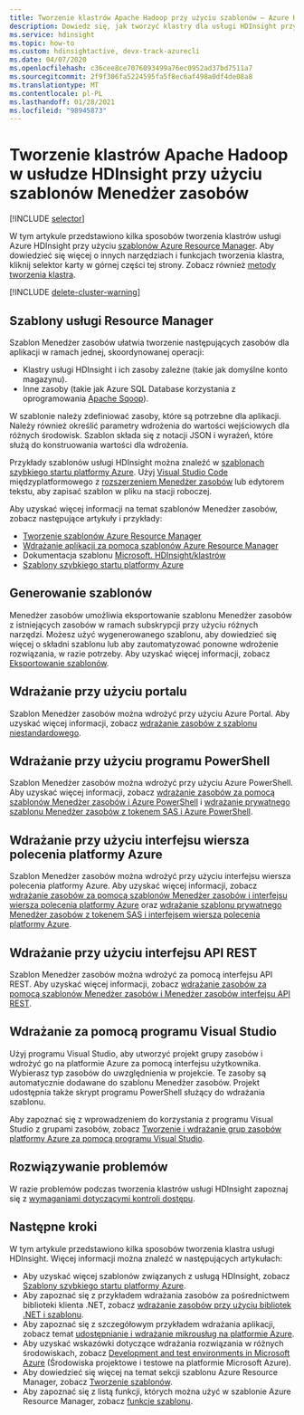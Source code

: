 ```yaml
---
title: Tworzenie klastrów Apache Hadoop przy użyciu szablonów — Azure HDInsight
description: Dowiedz się, jak tworzyć klastry dla usługi HDInsight przy użyciu szablonów Menedżer zasobów
ms.service: hdinsight
ms.topic: how-to
ms.custom: hdinsightactive, devx-track-azurecli
ms.date: 04/07/2020
ms.openlocfilehash: c36cee8ce7076093499a76ec0952ad37bd7511a7
ms.sourcegitcommit: 2f9f306fa5224595fa5f8ec6af498a0df4de08a8
ms.translationtype: MT
ms.contentlocale: pl-PL
ms.lasthandoff: 01/28/2021
ms.locfileid: "98945873"
---
```

# <a name="create-apache-hadoop-clusters-in-hdinsight-by-using-resource-manager-templates"></a>Tworzenie klastrów Apache Hadoop w usłudze HDInsight przy użyciu szablonów Menedżer zasobów

[!INCLUDE [selector](../../includes/hdinsight-create-linux-cluster-selector.md)]

W tym artykule przedstawiono kilka sposobów tworzenia klastrów usługi Azure HDInsight przy użyciu [szablonów Azure Resource Manager](../azure-resource-manager/templates/deploy-powershell.md). Aby dowiedzieć się więcej o innych narzędziach i funkcjach tworzenia klastra, kliknij selektor karty w górnej części tej strony. Zobacz również [metody tworzenia klastra](hdinsight-hadoop-provision-linux-clusters.md#cluster-setup-methods).

[!INCLUDE [delete-cluster-warning](../../includes/hdinsight-delete-cluster-warning.md)]

## <a name="resource-manager-templates"></a>Szablony usługi Resource Manager

Szablon Menedżer zasobów ułatwia tworzenie następujących zasobów dla aplikacji w ramach jednej, skoordynowanej operacji:

* Klastry usługi HDInsight i ich zasoby zależne (takie jak domyślne konto magazynu).
* Inne zasoby (takie jak Azure SQL Database korzystania z oprogramowania [Apache Sqoop](https://sqoop.apache.org/)).

W szablonie należy zdefiniować zasoby, które są potrzebne dla aplikacji. Należy również określić parametry wdrożenia do wartości wejściowych dla różnych środowisk. Szablon składa się z notacji JSON i wyrażeń, które służą do konstruowania wartości dla wdrożenia.

Przykłady szablonów usługi HDInsight można znaleźć w [szablonach szybkiego startu platformy Azure](https://azure.microsoft.com/resources/templates/?term=hdinsight). Użyj [Visual Studio Code](https://code.visualstudio.com/#alt-downloads) międzyplatformowego z [rozszerzeniem Menedżer zasobów](https://marketplace.visualstudio.com/items?itemName=msazurermtools.azurerm-vscode-tools) lub edytorem tekstu, aby zapisać szablon w pliku na stacji roboczej.

Aby uzyskać więcej informacji na temat szablonów Menedżer zasobów, zobacz następujące artykuły i przykłady:

* [Tworzenie szablonów Azure Resource Manager](../azure-resource-manager/templates/template-syntax.md)
* [Wdrażanie aplikacji za pomocą szablonów Azure Resource Manager](../azure-resource-manager/templates/deploy-powershell.md)
* Dokumentacja szablonu [Microsoft. HDInsight/klastrów](/azure/templates/microsoft.hdinsight/allversions)
* [Szablony szybkiego startu platformy Azure](https://azure.microsoft.com/resources/templates/?resourceType=Microsoft.Hdinsight&pageNumber=1&sort=Popular)

## <a name="generate-templates"></a>Generowanie szablonów

Menedżer zasobów umożliwia eksportowanie szablonu Menedżer zasobów z istniejących zasobów w ramach subskrypcji przy użyciu różnych narzędzi. Możesz użyć wygenerowanego szablonu, aby dowiedzieć się więcej o składni szablonu lub aby zautomatyzować ponowne wdrożenie rozwiązania, w razie potrzeby. Aby uzyskać więcej informacji, zobacz [Eksportowanie szablonów](../azure-resource-manager/templates/export-template-portal.md).

## <a name="deploy-using-the-portal"></a>Wdrażanie przy użyciu portalu

Szablon Menedżer zasobów można wdrożyć przy użyciu Azure Portal. Aby uzyskać więcej informacji, zobacz [wdrażanie zasobów z szablonu niestandardowego](../azure-resource-manager/templates/deploy-portal.md#deploy-resources-from-custom-template).

## <a name="deploy-using-powershell"></a>Wdrażanie przy użyciu programu PowerShell

Szablon Menedżer zasobów można wdrożyć przy użyciu Azure PowerShell. Aby uzyskać więcej informacji, zobacz [wdrażanie zasobów za pomocą szablonów Menedżer zasobów i Azure PowerShell](../azure-resource-manager/templates/deploy-powershell.md) i [wdrażanie prywatnego szablonu Menedżer zasobów z tokenem SAS i Azure PowerShell](../azure-resource-manager/templates/secure-template-with-sas-token.md).

## <a name="deploy-using-azure-cli"></a>Wdrażanie przy użyciu interfejsu wiersza polecenia platformy Azure

Szablon Menedżer zasobów można wdrożyć przy użyciu interfejsu wiersza polecenia platformy Azure. Aby uzyskać więcej informacji, zobacz [wdrażanie zasobów za pomocą szablonów Menedżer zasobów i interfejsu wiersza polecenia platformy Azure](../azure-resource-manager/templates/deploy-cli.md) oraz [wdrażanie szablonu prywatnego Menedżer zasobów z tokenem SAS i interfejsem wiersza polecenia platformy Azure](../azure-resource-manager/templates/secure-template-with-sas-token.md).

## <a name="deploy-using-the-rest-api"></a>Wdrażanie przy użyciu interfejsu API REST

Szablon Menedżer zasobów można wdrożyć za pomocą interfejsu API REST. Aby uzyskać więcej informacji, zobacz [wdrażanie zasobów za pomocą szablonów Menedżer zasobów i Menedżer zasobów interfejsu API REST](../azure-resource-manager/templates/deploy-rest.md).

## <a name="deploy-with-visual-studio"></a>Wdrażanie za pomocą programu Visual Studio

 Użyj programu Visual Studio, aby utworzyć projekt grupy zasobów i wdrożyć go na platformie Azure za pomocą interfejsu użytkownika. Wybierasz typ zasobów do uwzględnienia w projekcie. Te zasoby są automatycznie dodawane do szablonu Menedżer zasobów. Projekt udostępnia także skrypt programu PowerShell służący do wdrażania szablonu.

Aby zapoznać się z wprowadzeniem do korzystania z programu Visual Studio z grupami zasobów, zobacz [Tworzenie i wdrażanie grup zasobów platformy Azure za pomocą programu Visual Studio](../azure-resource-manager/templates/create-visual-studio-deployment-project.md).

## <a name="troubleshoot"></a>Rozwiązywanie problemów

W razie problemów podczas tworzenia klastrów usługi HDInsight zapoznaj się z [wymaganiami dotyczącymi kontroli dostępu](hdinsight-hadoop-customize-cluster-linux.md#access-control).

## <a name="next-steps"></a>Następne kroki

W tym artykule przedstawiono kilka sposobów tworzenia klastra usługi HDInsight. Więcej informacji można znaleźć w następujących artykułach:

* Aby uzyskać więcej szablonów związanych z usługą HDInsight, zobacz [Szablony szybkiego startu platformy Azure](https://azure.microsoft.com/resources/templates/?term=hdinsight).
* Aby zapoznać się z przykładem wdrażania zasobów za pośrednictwem biblioteki klienta .NET, zobacz [wdrażanie zasobów przy użyciu bibliotek .NET i szablonu](../virtual-machines/windows/csharp-template.md?toc=%2fazure%2fvirtual-machines%2fwindows%2ftoc.json).
* Aby zapoznać się z szczegółowym przykładem wdrażania aplikacji, zobacz temat [udostępnianie i wdrażanie mikrousług na platformie Azure](../app-service/deploy-complex-application-predictably.md).
* Aby uzyskać wskazówki dotyczące wdrażania rozwiązania w różnych środowiskach, zobacz [Development and test environments in Microsoft Azure](../devtest-labs/devtest-lab-overview.md) (Środowiska projektowe i testowe na platformie Microsoft Azure).
* Aby dowiedzieć się więcej na temat sekcji szablonu Azure Resource Manager, zobacz [Tworzenie szablonów](../azure-resource-manager/templates/template-syntax.md).
* Aby zapoznać się z listą funkcji, których można użyć w szablonie Azure Resource Manager, zobacz [funkcje szablonu](../azure-resource-manager/templates/template-functions.md).
